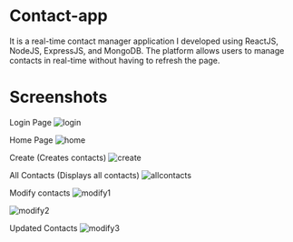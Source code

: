 # Contact-app

It is a real-time contact manager application I developed using ReactJS, NodeJS, ExpressJS, and MongoDB. The platform allows users to manage
contacts in real-time without having to refresh the page.

# Screenshots

Login Page
![login](https://github.com/sohansshetty/Contact-app/assets/77954795/63b08ea3-4f3a-4147-bb08-a720c1d2ddcf)

Home Page
![home](https://github.com/sohansshetty/Contact-app/assets/77954795/931e7621-b9a3-4da3-823d-2475d60eaf5f)

Create (Creates contacts)
![create](https://github.com/sohansshetty/Contact-app/assets/77954795/dfc3059f-120a-4a0b-837f-0d636288d2a4)

All Contacts (Displays all contacts)
![allcontacts](https://github.com/sohansshetty/Contact-app/assets/77954795/6e1fc6c6-1078-43db-968c-c1791e88bd83)

Modify contacts
![modify1](https://github.com/sohansshetty/Contact-app/assets/77954795/7bc78c6e-76f6-4869-82e9-6b39f1209e61)

![modify2](https://github.com/sohansshetty/Contact-app/assets/77954795/8f7208f8-d02e-44a5-85f0-e9876b227066)

Updated Contacts
![modify3](https://github.com/sohansshetty/Contact-app/assets/77954795/c179562d-3095-42f9-a57e-73d326e1cb73)
